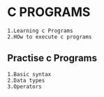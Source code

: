 # C PROGRAMS
    1.Learning c Programs
    2.HOw to execute c programs
## Practise c Programs 
    1.Basic syntax
    2.Data types
    3.Operators
    